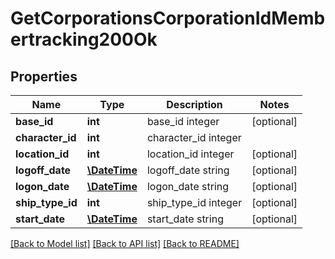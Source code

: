 # GetCorporationsCorporationIdMembertracking200Ok

## Properties
Name | Type | Description | Notes
------------ | ------------- | ------------- | -------------
**base_id** | **int** | base_id integer | [optional] 
**character_id** | **int** | character_id integer | 
**location_id** | **int** | location_id integer | [optional] 
**logoff_date** | [**\DateTime**](\DateTime.md) | logoff_date string | [optional] 
**logon_date** | [**\DateTime**](\DateTime.md) | logon_date string | [optional] 
**ship_type_id** | **int** | ship_type_id integer | [optional] 
**start_date** | [**\DateTime**](\DateTime.md) | start_date string | [optional] 

[[Back to Model list]](../README.md#documentation-for-models) [[Back to API list]](../README.md#documentation-for-api-endpoints) [[Back to README]](../README.md)


